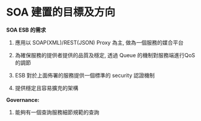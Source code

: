 # SOA 建置的目標及方向

**SOA ESB 的需求**

1. 應用以 SOAP(XML)/REST(JSON) Proxy 為主, 做為一個服務的媒合平台

2. 為確保服務的提供者提供的品質及穩定, 透過 Queue 的機制對服務端進行QoS的調節

3. ESB 對於上面佈署的服務提供一個標準的 security 認證機制

4. 提供穩定且容易擴充的架構

**Governance:**

1. 能夠有一個查詢服務細節規範的查詢